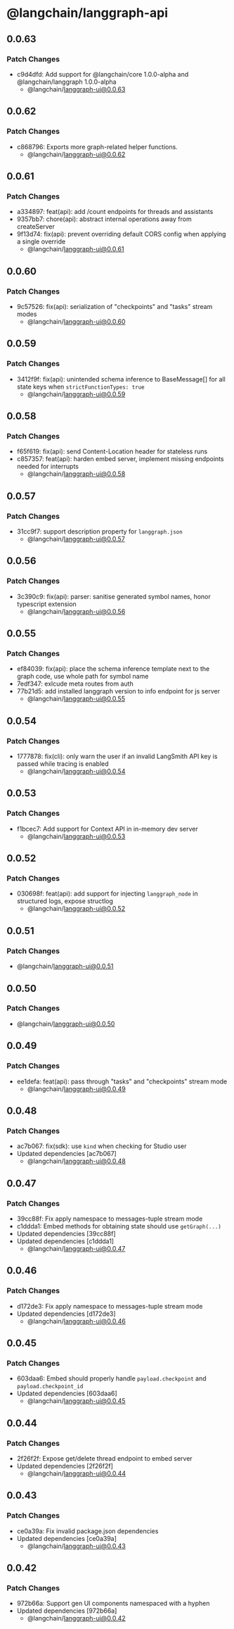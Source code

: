 # @langchain/langgraph-api

## 0.0.63

### Patch Changes

- c9d4dfd: Add support for @langchain/core 1.0.0-alpha and @langchain/langgraph 1.0.0-alpha
  - @langchain/langgraph-ui@0.0.63

## 0.0.62

### Patch Changes

- c868796: Exports more graph-related helper functions.
  - @langchain/langgraph-ui@0.0.62

## 0.0.61

### Patch Changes

- a334897: feat(api): add /count endpoints for threads and assistants
- 9357bb7: chore(api): abstract internal operations away from createServer
- 9f13d74: fix(api): prevent overriding default CORS config when applying a single override
  - @langchain/langgraph-ui@0.0.61

## 0.0.60

### Patch Changes

- 9c57526: fix(api): serialization of "checkpoints" and "tasks" stream modes
  - @langchain/langgraph-ui@0.0.60

## 0.0.59

### Patch Changes

- 3412f9f: fix(api): unintended schema inference to BaseMessage[] for all state keys when `strictFunctionTypes: true`
  - @langchain/langgraph-ui@0.0.59

## 0.0.58

### Patch Changes

- f65f619: fix(api): send Content-Location header for stateless runs
- c857357: feat(api): harden embed server, implement missing endpoints needed for interrupts
  - @langchain/langgraph-ui@0.0.58

## 0.0.57

### Patch Changes

- 31cc9f7: support description property for `langgraph.json`
  - @langchain/langgraph-ui@0.0.57

## 0.0.56

### Patch Changes

- 3c390c9: fix(api): parser: sanitise generated symbol names, honor typescript extension
  - @langchain/langgraph-ui@0.0.56

## 0.0.55

### Patch Changes

- ef84039: fix(api): place the schema inference template next to the graph code, use whole path for symbol name
- 7edf347: exlcude meta routes from auth
- 77b21d5: add installed langgraph version to info endpoint for js server
  - @langchain/langgraph-ui@0.0.55

## 0.0.54

### Patch Changes

- 1777878: fix(cli): only warn the user if an invalid LangSmith API key is passed while tracing is enabled
  - @langchain/langgraph-ui@0.0.54

## 0.0.53

### Patch Changes

- f1bcec7: Add support for Context API in in-memory dev server
  - @langchain/langgraph-ui@0.0.53

## 0.0.52

### Patch Changes

- 030698f: feat(api): add support for injecting `langgraph_node` in structured logs, expose structlog
  - @langchain/langgraph-ui@0.0.52

## 0.0.51

### Patch Changes

- @langchain/langgraph-ui@0.0.51

## 0.0.50

### Patch Changes

- @langchain/langgraph-ui@0.0.50

## 0.0.49

### Patch Changes

- ee1defa: feat(api): pass through "tasks" and "checkpoints" stream mode
  - @langchain/langgraph-ui@0.0.49

## 0.0.48

### Patch Changes

- ac7b067: fix(sdk): use `kind` when checking for Studio user
- Updated dependencies [ac7b067]
  - @langchain/langgraph-ui@0.0.48

## 0.0.47

### Patch Changes

- 39cc88f: Fix apply namespace to messages-tuple stream mode
- c1ddda1: Embed methods for obtaining state should use `getGraph(...)`
- Updated dependencies [39cc88f]
- Updated dependencies [c1ddda1]
  - @langchain/langgraph-ui@0.0.47

## 0.0.46

### Patch Changes

- d172de3: Fix apply namespace to messages-tuple stream mode
- Updated dependencies [d172de3]
  - @langchain/langgraph-ui@0.0.46

## 0.0.45

### Patch Changes

- 603daa6: Embed should properly handle `payload.checkpoint` and `payload.checkpoint_id`
- Updated dependencies [603daa6]
  - @langchain/langgraph-ui@0.0.45

## 0.0.44

### Patch Changes

- 2f26f2f: Expose get/delete thread endpoint to embed server
- Updated dependencies [2f26f2f]
  - @langchain/langgraph-ui@0.0.44

## 0.0.43

### Patch Changes

- ce0a39a: Fix invalid package.json dependencies
- Updated dependencies [ce0a39a]
  - @langchain/langgraph-ui@0.0.43

## 0.0.42

### Patch Changes

- 972b66a: Support gen UI components namespaced with a hyphen
- Updated dependencies [972b66a]
  - @langchain/langgraph-ui@0.0.42
